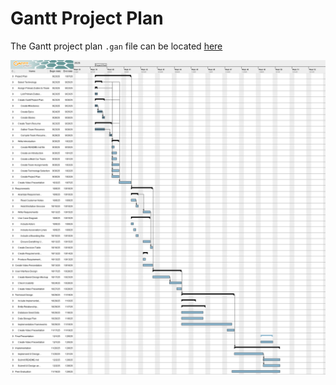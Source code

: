 # Gantt Project Plan

The Gantt project plan `.gan` file can be located [here](./gantt-chart/ganttproject.gan)

!["Gantt Project"](./gantt-chart/gantt-chart.png "Gantt Project Plan")
